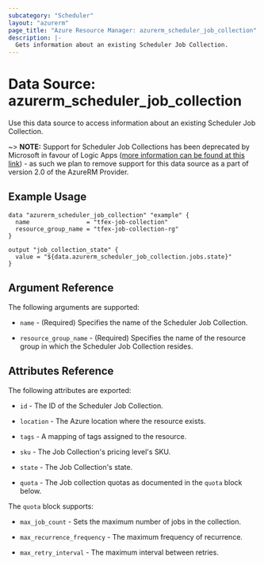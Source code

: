 ```yaml
---
subcategory: "Scheduler"
layout: "azurerm"
page_title: "Azure Resource Manager: azurerm_scheduler_job_collection"
description: |-
  Gets information about an existing Scheduler Job Collection.
---
```


# Data Source: azurerm_scheduler_job_collection

Use this data source to access information about an existing Scheduler Job Collection.

~> **NOTE:** Support for Scheduler Job Collections has been deprecated by Microsoft in favour of Logic Apps ([more information can be found at this link](https://docs.microsoft.com/en-us/azure/scheduler/migrate-from-scheduler-to-logic-apps)) - as such we plan to remove support for this data source as a part of version 2.0 of the AzureRM Provider.

## Example Usage

```hcl
data "azurerm_scheduler_job_collection" "example" {
  name                = "tfex-job-collection"
  resource_group_name = "tfex-job-collection-rg"
}

output "job_collection_state" {
  value = "${data.azurerm_scheduler_job_collection.jobs.state}"
}
```

## Argument Reference

The following arguments are supported:

* `name` - (Required) Specifies the name of the Scheduler Job Collection.

* `resource_group_name` - (Required) Specifies the name of the resource group in which the Scheduler Job Collection resides.

## Attributes Reference

The following attributes are exported:

* `id` - The ID of the Scheduler Job Collection.

* `location` - The Azure location where the resource exists.

* `tags` - A mapping of tags assigned to the resource.

* `sku` - The Job Collection's pricing level's SKU.

* `state` - The Job Collection's state.

* `quota` - The Job collection quotas as documented in the `quota` block below.

The `quota` block supports:

* `max_job_count` - Sets the maximum number of jobs in the collection.

* `max_recurrence_frequency` - The maximum frequency of recurrence.

* `max_retry_interval` - The maximum interval between retries.
